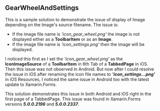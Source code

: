 ## GearWheelAndSettings
This is a sample solution to demonstrate the issue of display of Image depending on the Image's source filename. The issue is:
* If the image file name is *'icon_gear_wheel.png'* the image is not displayed either as a **ToolbarItem** or as an **Image**.
* If the image file name is *'icon_settings.png'* then the image will be displayed.

I noticed this first as I set the *'icon_gear_wheel.png'* as the **IconImageSource** of a **ToolbarItem** in 6th Tab of a **TabbedPage** in iOS. Then this issue was not observed in Android.
But now after I could resolve the issue in iOS after renaming the icon file names to ***'icon_settings...png'*** in iOS Resources, I noticed the same issue in Android too with the latest update to Xamarin.Forms.

This solution demonstrates this issue in both Android and iOS right in the first page of a TabbedPage. This issue was found in Xamarin.Forms versions ***5.0.0.2196*** and ***5.0.0.2337***.
